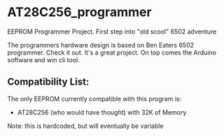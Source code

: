 # AT28C256_programmer
EEPROM Programmer Project. First step into "old scool" 6502 adventure

The programmers hardware design is based on Ben Eaters 6502 programmer. Check it out. It's a great project.
On top comes the Arduino software and win cli tool.

## Compatibility List:
The only EEPROM currently compatible with this program is:
- AT28C256 (who would have thought) with 32K of Memory

Note: this is hardcoded, but will eventually be variable
